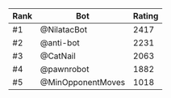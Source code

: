 Rank|Bot|Rating
---|---|---
#1|@NilatacBot|2417
#2|@anti-bot|2231
#3|@CatNail|2063
#4|@pawnrobot|1882
#5|@MinOpponentMoves|1018
